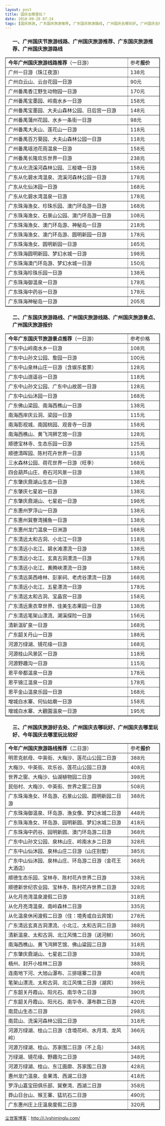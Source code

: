 ```yaml
---
layout: post
title: 国庆去哪里玩？
date: 2010-09-28 07:24
tags: [国庆旅游, 广东国庆旅游推荐, 广东国庆旅游路线, 广州国庆去哪玩好, 广州国庆去哪里玩好, 广州国庆旅游好去处, 广州国庆旅游报价, 广州国庆旅游推荐, 广州国庆旅游景点, 广州国庆旅游线路, 广州国庆旅游路线, 生命痕迹]
---
```

<ol>
<h3>一、广州国庆节旅游线路、广州国庆旅游推荐、广东国庆旅游推荐、广州国庆旅游路线</h3>
</ol>
<table border="1" cellspacing="0" cellpadding="0" width="641">
<tbody>
<tr>
<td width="531" valign="top"><strong>今年广州国庆旅游线路推荐</strong>（一日游）</td>
<td width="110" valign="top">参考<strong>报价</strong></td>
</tr>
<tr>
<td width="531" valign="top">广州一日游（珠江夜游）</td>
<td width="110" valign="top">138元</td>
</tr>
<tr>
<td width="531" valign="top">广州白云山、云台花园一日游</td>
<td width="110" valign="top">90元</td>
</tr>
<tr>
<td width="531" valign="top">广州番禺香江野生动物园一日游</td>
<td width="110" valign="top">170元</td>
</tr>
<tr>
<td width="531" valign="top">广州番禺宝墨园、岭南水乡一日游</td>
<td width="110" valign="top">158元</td>
</tr>
<tr>
<td width="531" valign="top">广州番禺宝墨园、大夫山森林公园、日后宫一日游</td>
<td width="110" valign="top">148元</td>
</tr>
<tr>
<td width="531" valign="top">广州番禺蒲州花园、水乡一条街一日游</td>
<td width="110" valign="top">98元</td>
</tr>
<tr>
<td width="531" valign="top">广州番禺大夫山、莲花山一日游</td>
<td width="110" valign="top">118元</td>
</tr>
<tr>
<td width="531" valign="top">广州番禺百万葵园、大夫山森林公园一日游</td>
<td width="110" valign="top">118元</td>
</tr>
<tr>
<td width="531" valign="top">广州番禺瑶池花雨温泉一日游</td>
<td width="110" valign="top">158元</td>
</tr>
<tr>
<td width="531" valign="top">广州番禺长隆欢乐世界一日游</td>
<td width="110" valign="top">238元</td>
</tr>
<tr>
<td width="531" valign="top">广东从化流溪河森林公园、三桠塘一日游</td>
<td width="110" valign="top">158元</td>
</tr>
<tr>
<td width="531" valign="top">广东从化碧水湾温泉、流溪河森林公园一日游</td>
<td width="110" valign="top">178元</td>
</tr>
<tr>
<td width="531" valign="top">广东从化仙沐园一日游</td>
<td width="110" valign="top">168元</td>
</tr>
<tr>
<td width="531" valign="top">广东从化碧水湾温泉一日游</td>
<td width="110" valign="top">178元</td>
</tr>
<tr>
<td width="531" valign="top">广东珠海渔女、珍珠乐园、澳门环岛游一日游</td>
<td width="110" valign="top">168元</td>
</tr>
<tr>
<td width="531" valign="top">广东珠海渔女、石景山公园、澳门环岛游一日游</td>
<td width="110" valign="top">108元</td>
</tr>
<tr>
<td width="531" valign="top">广东珠海渔女、澳门环岛游、神秘岛一日游</td>
<td width="110" valign="top">218元</td>
</tr>
<tr>
<td width="531" valign="top">广东珠海渔女、澳门环岛游、圆明新园一日游</td>
<td width="110" valign="top">178元</td>
</tr>
<tr>
<td width="531" valign="top">广东珠海渔女、圆明新园一日游</td>
<td width="110" valign="top">165元</td>
</tr>
<tr>
<td width="531" valign="top">广东珠海圆明新园、梦幻水城一日游</td>
<td width="110" valign="top">198元</td>
</tr>
<tr>
<td width="531" valign="top">广东珠海澳门环岛游、梦幻水城一日游</td>
<td width="110" valign="top">150元</td>
</tr>
<tr>
<td width="531" valign="top">广东珠海珍珠乐园一日游</td>
<td width="110" valign="top">138元</td>
</tr>
<tr>
<td width="531" valign="top">广东珠海御温泉一日游</td>
<td width="110" valign="top">178元</td>
</tr>
<tr>
<td width="531" valign="top">广东珠海中药谷一日游</td>
<td width="110" valign="top">178元</td>
</tr>
<tr>
<td width="531" valign="top">广东珠海神秘岛一日游</td>
<td width="110" valign="top">205元</td>
</tr>
</tbody>
</table>
<ol>
<h3>二、广东国庆旅游路线、广州国庆旅游线路、广州国庆旅游景点、广州国庆旅游报价</h3>
</ol>
<table border="1" cellspacing="0" cellpadding="0" width="641">
<tbody>
<tr>
<td width="531" valign="top"><strong>今年广东国庆节旅游景点推荐</strong>（一日游）</td>
<td width="110" valign="top">参考价格</td>
</tr>
<tr>
<td width="531" valign="top">广东中山岭南水乡一日游</td>
<td width="110" valign="top">108元</td>
</tr>
<tr>
<td width="531" valign="top">广东中山孙文公园、詹园一日游</td>
<td width="110" valign="top">100元</td>
</tr>
<tr>
<td width="531" valign="top">广东中山泉林山庄一日游（含娱乐套票）</td>
<td width="110" valign="top">128元</td>
</tr>
<tr>
<td width="531" valign="top">广东中山逍遥谷一日游</td>
<td width="110" valign="top">118元</td>
</tr>
<tr>
<td width="531" valign="top">广东中山孙文公园、广东中山故居一日游</td>
<td width="110" valign="top">128元</td>
</tr>
<tr>
<td width="531" valign="top">广东中山仙沐园一日游</td>
<td width="110" valign="top">168元</td>
</tr>
<tr>
<td width="531" valign="top">广东佛山梁园、南海西樵山一日游</td>
<td width="110" valign="top">138元</td>
</tr>
<tr>
<td width="531" valign="top">南海西岸庆云洞、梁园一日游</td>
<td width="110" valign="top">115元</td>
</tr>
<tr>
<td width="531" valign="top">南海影视城、南国桃园、观音寺一日游</td>
<td width="110" valign="top">158元</td>
</tr>
<tr>
<td width="531" valign="top">南海西樵山、黄飞鸿狮艺馆一日游</td>
<td width="110" valign="top">128元</td>
</tr>
<tr>
<td width="531" valign="top">顺德宝林寺、生态乐园一日游</td>
<td width="110" valign="top">125元</td>
</tr>
<tr>
<td width="531" valign="top">顺德清晖园、陈村花卉世界一日游</td>
<td width="110" valign="top">115元</td>
</tr>
<tr>
<td width="531" valign="top">三水森林公园、荷花世界一日游（旺季）</td>
<td width="110" valign="top">168元</td>
</tr>
<tr>
<td width="531" valign="top">四会葫芦山庄、奇石河风景一日游</td>
<td width="110" valign="top">138元</td>
</tr>
<tr>
<td width="531" valign="top">广东肇庆鼎湖山生态一日游</td>
<td width="110" valign="top">138元</td>
</tr>
<tr>
<td width="531" valign="top">广东肇庆七星岩一日游</td>
<td width="110" valign="top">138元</td>
</tr>
<tr>
<td width="531" valign="top">广东肇庆鼎湖山、七星岩一日游</td>
<td width="110" valign="top">198元</td>
</tr>
<tr>
<td width="531" valign="top">广东惠州罗浮山一日游</td>
<td width="110" valign="top">138元</td>
</tr>
<tr>
<td width="531" valign="top">广东惠州巽寮湾捕鱼一日游</td>
<td width="110" valign="top">138元</td>
</tr>
<tr>
<td width="531" valign="top">广东惠州龙门温泉一日洲游</td>
<td width="110" valign="top">168元</td>
</tr>
<tr>
<td width="531" valign="top">广东清远太和古洞、小北江一日游</td>
<td width="110" valign="top">118元</td>
</tr>
<tr>
<td width="531" valign="top">广东清远小北江、碧水滩漂流一日游</td>
<td width="110" valign="top">138元</td>
</tr>
<tr>
<td width="531" valign="top">广东清远小北江、玄真古洞漂流一日游</td>
<td width="110" valign="top">178元</td>
</tr>
<tr>
<td width="531" valign="top">广东清远小北江、黄腾峡漂流一日游</td>
<td width="110" valign="top">188元</td>
</tr>
<tr>
<td width="531" valign="top">广东清远英西峰林、彭家祠、老虎谷漂流一日游</td>
<td width="110" valign="top">168元</td>
</tr>
<tr>
<td width="531" valign="top">广东清远小北江、五星漂流一日游</td>
<td width="110" valign="top">178元</td>
</tr>
<tr>
<td width="531" valign="top">广东清远太和古洞、宝晶宫一日游</td>
<td width="110" valign="top">158元</td>
</tr>
<tr>
<td width="531" valign="top">广东清远熏衣草世界、佳美生态果园一日游</td>
<td width="110" valign="top">138元</td>
</tr>
<tr>
<td width="531" valign="top">广东清远笔架山漂流、溯溪探险一日游</td>
<td width="110" valign="top">156元</td>
</tr>
<tr>
<td width="531" valign="top">清新温矿泉一日游</td>
<td width="110" valign="top">168元</td>
</tr>
<tr>
<td width="531" valign="top">广东韶关丹山一日游</td>
<td width="110" valign="top">188元</td>
</tr>
<tr>
<td width="531" valign="top">河源万绿湖、镜花缘一日游</td>
<td width="110" valign="top">168元</td>
</tr>
<tr>
<td width="531" valign="top">河源桂山风景区一日游</td>
<td width="110" valign="top">118元</td>
</tr>
<tr>
<td width="531" valign="top">河源野趣沟一日游</td>
<td width="110" valign="top">115元</td>
</tr>
<tr>
<td width="531" valign="top">恩平帝都温泉一日游</td>
<td width="110" valign="top">178元</td>
</tr>
<tr>
<td width="531" valign="top">恩平锦江温泉一日游</td>
<td width="110" valign="top">178元</td>
</tr>
<tr>
<td width="531" valign="top">恩平金山温泉乐园一日游</td>
<td width="110" valign="top">168元</td>
</tr>
<tr>
<td width="531" valign="top">增城白水寨、何仙姑廟一日游</td>
<td width="110" valign="top">158元</td>
</tr>
<tr>
<td width="531" valign="top">增城白水寨、大觀園溫泉一日游</td>
<td width="110" valign="top">195元</td>
</tr>
</tbody>
</table>
<ol>
<h3>三、广州国庆旅游好去处、广州国庆去哪玩好、广州国庆去哪里玩好、今年国庆去哪里玩比较好</h3>
</ol>
<table border="1" cellspacing="0" cellpadding="0" width="641">
<tbody>
<tr>
<td width="531" valign="top"><strong>今年广州国庆旅游路线推荐</strong>（二日游）</td>
<td width="110" valign="top">参考<strong>报价</strong></td>
</tr>
<tr>
<td width="531" valign="top">明思克航母、中英街、大梅沙、莲花山公园二日游</td>
<td width="110" valign="top">388元</td>
</tr>
<tr>
<td width="531" valign="top">大梅沙、中英街、欢乐谷、莲花山公园二日游</td>
<td width="110" valign="top">408元</td>
</tr>
<tr>
<td width="531" valign="top">世界之窗、大梅沙、仙湖植物园二日游</td>
<td width="110" valign="top">398元</td>
</tr>
<tr>
<td width="531" valign="top">民俗村、大梅沙、中英街、世界之窗二日游</td>
<td width="110" valign="top">508元</td>
</tr>
<tr>
<td width="531" valign="top">广东珠海渔女、环岛游、石景山公园、圆明新园二日游</td>
<td width="110" valign="top">388元</td>
</tr>
<tr>
<td width="531" valign="top">广东珠海御温泉、环岛游、渔女像、梦幻水城二日游</td>
<td width="110" valign="top">448元</td>
</tr>
<tr>
<td width="531" valign="top">广东珠海渔女、环岛游、园明新圆、梦幻水城二日游</td>
<td width="110" valign="top">418元</td>
</tr>
<tr>
<td width="531" valign="top">广东珠海中药谷、园明新圆、澳门环岛游二日游</td>
<td width="110" valign="top">368元</td>
</tr>
<tr>
<td width="531" valign="top">广东中山孙文公园、泉林山庄、岭南水乡二日游</td>
<td width="110" valign="top">328元</td>
</tr>
<tr>
<td width="531" valign="top">广东中山仙沐园、泉林山庄二日游（山庄别墅）</td>
<td width="110" valign="top">385元</td>
</tr>
<tr>
<td width="531" valign="top">广东中山仙沐园、泉林山庄、环岛游二日游（金花王大酒店）</td>
<td width="110" valign="top">368元</td>
</tr>
<tr>
<td width="531" valign="top">顺德生态乐园、宝林寺、陈村花卉世界二日游</td>
<td width="110" valign="top">338元</td>
</tr>
<tr>
<td width="531" valign="top">顺德新世纪农业园、宝林寺、陈村花卉世界二日游</td>
<td width="110" valign="top">328元</td>
</tr>
<tr>
<td width="531" valign="top">从化月亮湾温泉渡假二日游</td>
<td width="110" valign="top">318元</td>
</tr>
<tr>
<td width="531" valign="top">从化月亮湾温泉、南岭森林二日游</td>
<td width="110" valign="top">335元</td>
</tr>
<tr>
<td width="531" valign="top">从化温泉休闲渡假二日游（住：境秀或白云宾馆）</td>
<td width="110" valign="top">278元</td>
</tr>
<tr>
<td width="531" valign="top">广东清远玄真古洞漂流、小北江、太和古洞二日游</td>
<td width="110" valign="top">388元</td>
</tr>
<tr>
<td width="531" valign="top">清新温泉、太和古洞、北江风情二日游（送河鲜）</td>
<td width="110" valign="top">360元</td>
</tr>
<tr>
<td width="531" valign="top">南海西樵山、黄飞鸿狮艺馆、佛山粱园二日游</td>
<td width="110" valign="top">318元</td>
</tr>
<tr>
<td width="531" valign="top">广东肇庆鼎湖山、七星岩二日游</td>
<td width="110" valign="top">338元</td>
</tr>
<tr>
<td width="531" valign="top">梧州、封开小桂林二日游</td>
<td width="110" valign="top">388元</td>
</tr>
<tr>
<td width="531" valign="top">连南地下河、大旭山瀑布、三排瑶寨二日游</td>
<td width="110" valign="top">408元</td>
</tr>
<tr>
<td width="531" valign="top">笔架山漂流、太和古洞、北江风情二日游（湖宾）</td>
<td width="110" valign="top">398元</td>
</tr>
<tr>
<td width="531" valign="top">广东韶关丹霞山、阳元石、南华寺二日游</td>
<td width="110" valign="top">390元</td>
</tr>
<tr>
<td width="531" valign="top">广东韶关丹霞山、阳元石、南华寺、瀑布群二日游</td>
<td width="110" valign="top">420元</td>
</tr>
<tr>
<td width="531" valign="top">南昆山生态二日游</td>
<td width="110" valign="top">298元</td>
</tr>
<tr>
<td width="531" valign="top">南昆山、流溪河森林公园二日游</td>
<td width="110" valign="top">318元</td>
</tr>
<tr>
<td width="531" valign="top">河源万绿湖、桂山二日游（含境花岭、水月湾、龙风岭）</td>
<td width="110" valign="top">366元</td>
</tr>
<tr>
<td width="531" valign="top">河源万绿湖、桂山、苏家围二日游（不上岛）</td>
<td width="110" valign="top">348元</td>
</tr>
<tr>
<td width="531" valign="top">万绿湖、镜花缘、野趣沟二日游</td>
<td width="110" valign="top">348元</td>
</tr>
<tr>
<td width="531" valign="top">河源万绿湖、桂山、东江画廓、苏家围二日游</td>
<td width="110" valign="top">428元</td>
</tr>
<tr>
<td width="531" valign="top">惠州龙门温泉、金果湾、西湖二日游</td>
<td width="110" valign="top">418元</td>
</tr>
<tr>
<td width="531" valign="top">罗浮山嘉宝田俱乐部、巽寮湾、西湖二日游</td>
<td width="110" valign="top">358元</td>
</tr>
<tr>
<td width="531" valign="top">莽山日台山、猴王寨、猛坑石二日游</td>
<td width="110" valign="top">490元</td>
</tr>
<tr>
<td width="531" valign="top">广东惠州庄上庄溫泉度假二日游</td>
<td width="110" valign="top">320元</td>
</tr>
</tbody>
</table>


<a href="http://i.lvshiminglu.com/">尘世客博客</a>：<a href="http://i.lvshiminglu.com/">http://i.lvshiminglu.com/</a>

